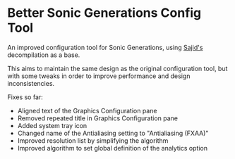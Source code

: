 # Better Sonic Generations Config Tool
An improved configuration tool for Sonic Generations, using [Sajid's](https://github.com/Sajidur78) decompilation as a base.

This aims to maintain the same design as the original configuration tool, but with some tweaks
in order to improve performance and design inconsistencies.

Fixes so far:
- Aligned text of the Graphics Configuration pane
- Removed repeated title in Graphics Configuration pane
- Added system tray icon
- Changed name of the Antialiasing setting to "Antialiasing (FXAA)"
- Improved resolution list by simplifying the algorithm
- Improved algorithm to set global definition of the analytics option
